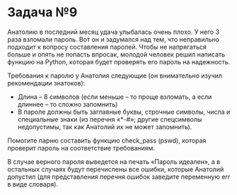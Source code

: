 # Задача №9

Анатолию в последний месяц удача улыбалась очень плохо. У него 3 раза взломали пароль. Вот он и задумался над тем, что неправильно подходит к вопросу составления паролей. Чтобы не напрягаться больше и опять не попасть впросак, молодой человек решил написать функцию на Python, которая будет проверять его пароль на надежность.

Требования к паролю у Анатолия следующие (он внимательно изучил рекомендации знатоков):

- Длина – 8 символов (если меньше – то проще взломать, а если длиннее – то сложно запомнить)
- В пароле должны быть заглавные буквы, строчные символы, числа и специальные знаки (из перечня «*-#»; другие спецсимволы недопустимы, так как Анатолий их не может запомнить).

Помогите парню составить функцию check_pass (pswd), которая проверит пароль на соответствие требованиям. 

В случае верного пароля выведется на печать «Пароль идеален», а в остальных случаях будут перечислены все ошибки, которые Анатолий допустил (для представления перечня ошибок заведите переменную err в виде словаря).
